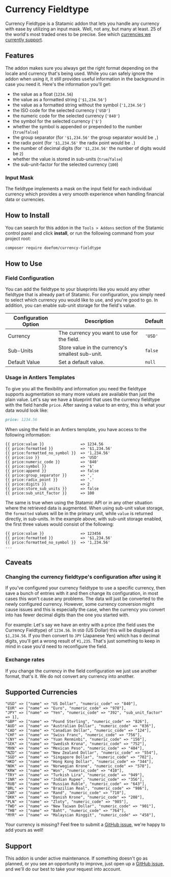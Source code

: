 # Currency Fieldtype

Currency Fieldtype is a Statamic addon that lets you handle any currency with ease by utilizing an input mask. Well, not
any, but many at least. 25 of the world's most traded ones to be precise. See
which [currencies we currently support](#supported-currencies).

## Features

The addon makes sure you always get the right format depending on the locale and currency that's being used. While you
can safely ignore the addon when using it, it still provides useful information in the background in case you need it.
Here's the information you'll get:

- the value as a float (`1234.56`)
- the value as a formatted string (`'$1,234.56'`)
- the value as a formatted string without the symbol (`'1,234.56'`)
- the ISO code for the selected currency (`'USD'`)
- the numeric code for the selected currency (`'840'`)
- the symbol for the selected currency (`'$'`)
- whether the symbol is appended or prepended to the number (`true`/`false`)
- the group separator (for `'$1,234.56'` the group separator would be `,`)
- the radix point (for `'$1,234.56'` the radix point would be `.`)
- the number of decimal digits (for `'$1,234.56'` the number of digits would be `2`)
- whether the value is stored in sub-units (`true`/`false`)
- the sub-unit-factor for the selected currency (`100`)

### Input Mask

The fieldtype implements a mask on the input field for each individual currency which provides a very smooth experience
when handling financial data or currencies.

## How to Install

You can search for this addon in the `Tools > Addons` section of the Statamic control panel and click **install**, or
run the following command from your project root:

``` bash
composer require doefom/currency-fieldtype
```

## How to Use

### Field Configuration

You can add the fieldtype to your blueprints like you would any other fieldtype that is already part of Statamic. For
configuration, you simply need to select which currency you would like to use, and you're good to go. In addition, you 
can enable sub-unit storage for the field's value.

| Configuration Option | Description                                      | Default |
|----------------------|--------------------------------------------------|---------|
| Currency             | The currency you want to use for the field.      | `'USD'` |
| Sub-Units            | Store value in the currency's smallest sub-unit. | `false` |
| Default Value        | Set a default value.                             | `null`  |

### Usage in Antlers Templates

To give you all the flexibility and information you need the fieldtype supports augmentation so many more values are
available than just the plain value. Let's say we have a blueprint that uses the currency fieldtype with the field
handle `price`. After saving a value to an entry, this is what your data would look like:

```markdown
price: 1234.56
```

When using the field in an Antlers template, you have access to the following information:

```text
{{ price:value }}                => 1234.56
{{ price:formatted }}            => '$1,234.56'
{{ price:formatted_no_symbol }}  => '1,234.56'
{{ price:iso }}                  => 'USD'
{{ price:numeric_code }}         => '840'
{{ price:symbol }}               => '$'
{{ price:append }}               => false
{{ price:group_separator }}      => ','
{{ price:radix_point }}          => '.'
{{ price:digits }}               => 2
{{ price:store_sub_units }}      => false
{{ price:sub_unit_factor }}      => 100
```

The same is true when using the Statamic API or in any other situation where the retrieved data is augmented. When using
sub-unit value storage, the `formatted` values will be in the primary unit, while `value` is returned directly, in sub-units. 
In the example above, with sub-unit storage enabled, the first three values would consist of the following:

```text
{{ price:value }}                => 123456
{{ price:formatted }}            => '$1,234.56'
{{ price:formatted_no_symbol }}  => '1,234.56'
...
```

## Caveats

### Changing the currency fieldtype's configuration after using it

If you've configured your currency fieldtype to use a specific currency, then save a bunch of entries with it and then
change its configuration, in most cases this won't cause any problems. The data will just be converted to the newly
configured currency. However, some currency conversion might cause issues and this is especially the case, when the
currency you convert into has fewer decimal digits than the one you started with.

For example:
Let's say we have an entry with a price (the field uses the Currency Fieldtype) of `1234.56`. In `USD` (US Dollar) this
will be displayed as `$1,234.56`. If you then convert to `JPY` (Japanese Yen) which has `0` decimal digits, you'll get a
wrong result of `¥1,235`. That's just something to keep in mind in case you'd need to reconfigure the field.

### Exchange rates

If you change the currency in the field configuration we just use another format, that's it. We do not convert any
currency into another.

## Supported Currencies

```text
"USD" => ["name" => "US Dollar", "numeric_code" => "840"],
"EUR" => ["name" => "Euro", "numeric_code" => "978"],
"JPY" => ["name" => "Yen", "numeric_code" => "392", "sub_unit_factor" => 1],
"GBP" => ["name" => "Pound Sterling", "numeric_code" => "826"],
"AUD" => ["name" => "Australian Dollar", "numeric_code" => "036"],
"CAD" => ["name" => "Canadian Dollar", "numeric_code" => "124"],
"CHF" => ["name" => "Swiss Franc", "numeric_code" => "756"],
"CNY" => ["name" => "Yuan Renminbi", "numeric_code" => "156"],
"SEK" => ["name" => "Swedish Krona", "numeric_code" => "752"],
"MXN" => ["name" => "Mexican Peso", "numeric_code" => "484"],
"NZD" => ["name" => "New Zealand Dollar", "numeric_code" => "554"],
"SGD" => ["name" => "Singapore Dollar", "numeric_code" => "702"],
"HKD" => ["name" => "Hong Kong Dollar", "numeric_code" => "344"],
"NOK" => ["name" => "Norwegian Krone", "numeric_code" => "578"],
"KRW" => ["name" => "Won", "numeric_code" => "410"],
"TRY" => ["name" => "Turkish Lira", "numeric_code" => "949"],
"INR" => ["name" => "Indian Rupee", "numeric_code" => "356"],
"RUB" => ["name" => "Russian Ruble", "numeric_code" => "643"],
"BRL" => ["name" => "Brazilian Real", "numeric_code" => "986"],
"ZAR" => ["name" => "Rand", "numeric_code" => "710"],
"DKK" => ["name" => "Danish Krone", "numeric_code" => "208"],
"PLN" => ["name" => "Zloty", "numeric_code" => "985"],
"TWD" => ["name" => "New Taiwan Dollar", "numeric_code" => "901"],
"THB" => ["name" => "Baht", "numeric_code" => "764"],
"MYR" => ["name" => "Malaysian Ringgit", "numeric_code" => "458"],
```

Your currency is missing? Feel free to submit a [GitHub issue](https://github.com/doefom/currency-fieldtype/issues),
we're happy to add yours as well!

## Support

This addon is under active maintenance. If something doesn't go as planned, or you see an opportunity to improve, just
open up a [GitHub issue,](https://github.com/doefom/currency-fieldtype/issues) and we'll do our best to take your
request into account.

